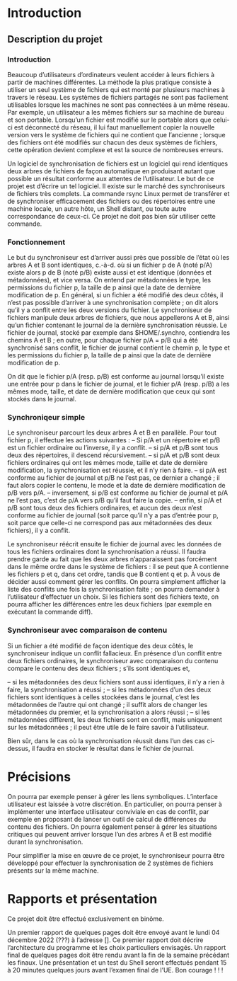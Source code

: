 # Introduction

## Description du projet

### Introduction

Beaucoup d’utilisateurs d’ordinateurs veulent accéder à leurs fichiers à partir de machines différentes. La méthode la plus
pratique consiste à utiliser un seul système de fichiers qui est monté par plusieurs machines à travers le réseau. Les systèmes
de fichiers partagés ne sont pas facilement utilisables lorsque les machines ne sont pas connectées à un même réseau. Par
exemple, un utilisateur a les mêmes fichiers sur sa machine de bureau et son portable. Lorsqu’un fichier est modifié sur le
portable alors que celui-ci est déconnecté du réseau, il lui faut manuellement copier la nouvelle version vers le système de
fichiers qui ne contient que l’ancienne ; lorsque des fichiers ont été modifiés sur chacun des deux systèmes de fichiers, cette
opération devient complexe et est la source de nombreuses erreurs.

Un logiciel de synchronisation de fichiers est un logiciel qui rend identiques deux arbres de fichiers de façon automatique en
produisant autant que possible un résultat conforme aux attentes de l’utilisateur. Le but de ce projet est d’écrire un tel logiciel.
Il existe sur le marché des synchroniseurs de fichiers très complets. La commande rsync Linux permet de transférer et de
synchroniser efficacement des fichiers ou des répertoires entre une machine locale, un autre hôte, un Shell distant, ou toute
autre correspondance de ceux-ci. Ce projet ne doit pas bien sûr utiliser cette commande.

### Fonctionnement

Le but du synchroniseur est d’arriver aussi près que possible de l’état où les arbres A et B sont identiques, c.-à-d. où si un
fichier p de A (noté p/A) existe alors p de B (noté p/B) existe aussi et est identique (données et métadonnées), et vice versa.
On entend par métadonnées le type, les permissions du fichier p, la taille de p ainsi que la date de dernière modification de p.
En général, si un fichier a été modifié des deux côtés, il n’est pas possible d’arriver à une synchronisation complète ; on dit
alors qu’il y a conflit entre les deux versions du fichier. Le synchroniseur de fichiers manipule deux arbres de fichiers,
que nous appellerons A et B, ainsi qu’un fichier contenant le journal de la dernière synchronisation réussie. Le fichier de
journal, stocké par exemple dans $HOME/.synchro, contiendra les chemins A et B ; en outre, pour chaque fichier p/A = p/B qui
a été synchronisé sans conflit, le fichier de journal contient le chemin p, le type et les permissions du fichier p, la taille de p
ainsi que la date de dernière modification de p.

On dit que le fichier p/A (resp. p/B) est conforme au journal lorsqu’il existe une entrée pour p dans le fichier de journal, et le
fichier p/A (resp. p/B) a les mêmes mode, taille, et date de dernière modification que ceux qui sont stockés dans le journal.

### Synchroniqeur simple

Le synchroniseur parcourt les deux arbres A et B en parallèle. Pour tout fichier p, il effectue les actions suivantes :
– Si p/A et un répertoire et p/B est un fichier ordinaire ou l’inverse, il y a conflit.
– si p/A et p/B sont tous deux des répertoires, il descend récursivement.
– si p/A et p/B sont deux fichiers ordinaires qui ont les mêmes mode, taille et date de dernière modification, la synchronisation
est réussie, et il n’y rien à faire.
– si p/A est conforme au fichier de journal et p/B ne l’est pas, ce dernier a changé ; il faut alors copier le contenu, le mode et
la date de dernière modification de p/B vers p/A.
– inversement, si p/B est conforme au fichier de journal et p/A ne l’est pas, c’est de p/A vers p/B qu’il faut faire la copie.
– enfin, si p/A et p/B sont tous deux des fichiers ordinaires, et aucun des deux n’est conforme au fichier de journal (soit parce
qu’il n’y a pas d’entrée pour p, soit parce que celle-ci ne correspond pas aux métadonnées des deux fichiers), il y a
conflit.

Le synchroniseur réécrit ensuite le fichier de journal avec les données de tous les fichiers ordinaires dont la synchronisation a
réussi.
Il faudra prendre garde au fait que les deux arbres n’apparaissent pas forcément dans le même ordre dans le
système de fichiers : il se peut que A contienne les fichiers p et q, dans cet ordre, tandis que B contient q et p.
À vous de décider aussi comment gérer les conflits. On pourra simplement afficher la liste des conflits une fois la
synchronisation faite ; on pourra demander à l’utilisateur d’effectuer un choix. Si les fichiers sont des fichiers texte, on
pourra afficher les différences entre les deux fichiers (par exemple en exécutant la commande diff).

### Synchroniseur avec comparaison de contenu

Si un fichier a été modifié de façon identique des deux côtés, le synchroniseur indique un conflit fallacieux. En présence d’un
conflit entre deux fichiers ordinaires, le synchroniseur avec comparaison du contenu compare le contenu des deux fichiers ;
s’ils sont identiques et,

– si les métadonnées des deux fichiers sont aussi identiques, il n’y a rien à faire, la synchronisation a réussi ;
– si les métadonnées d’un des deux fichiers sont identiques à celles stockées dans le journal, c’est les métadonnées de l’autre
qui ont changé ; il suffit alors de changer les métadonnées du premier, et la synchronisation a alors réussi ;
– si les métadonnées diffèrent, les deux fichiers sont en conflit, mais uniquement sur les métadonnées ; il peut être utile de le
faire savoir à l’utilisateur.

Bien sûr, dans le cas où la synchronisation réussit dans l’un des cas ci-dessus, il faudra en stocker le résultat dans le fichier de
journal.

# Précisions

On pourra par exemple penser à gérer les liens symboliques. L’interface utilisateur est laissée à votre discrétion. En
particulier, on pourra penser à implémenter une interface utilisateur conviviale en cas de conflit, par exemple en
proposant de lancer un outil de calcul de différences du contenu des fichiers.
On pourra également penser à gérer les situations critiques qui peuvent arriver lorsque l’un des arbres A et B est modifié
durant la synchronisation.

Pour simplifier la mise en œuvre de ce projet, le synchroniseur pourra être développé pour effectuer la synchronisation de 2
systèmes de fichiers présents sur la même machine.

# Rapports et présentation

Ce projet doit être effectué exclusivement en binôme.

Un premier rapport de quelques pages doit être envoyé avant le lundi 04 décembre 2022 (???) à l’adresse []. Ce
premier rapport doit décrire l’architecture du programme et les choix particuliers envisagés.
Un rapport final de quelques pages doit être rendu avant la fin de la semaine précédant les finaux. Une présentation et un test
du Shell seront effectués pendant 15 à 20 minutes quelques jours avant l’examen final de l’UE. Bon courage ! ! !
